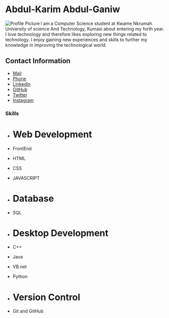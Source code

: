 # Abdul-Karim Abdul-Ganiw 

<img src="https://www.datamavens.io/web/image/res.users/26/image_128?unique=2ecade7" alt="Profile Picture"
align = "left">
I am a Computer Science student at Kwame Nkrumah University of science And Technology, Kumasi about entering my forth year. I love technology and therefore likes exploring new things related to technology. I enjoy gaining new experiences and skills to further my knowledge in improving the technological world.<br>

## Contact Information

 * [Mail](mailto:aabdulganiwu@gmail.com)
 * [Phone](+233558053394)
 * [LinkedIn](https://www.linkedin.com/in/abdulganiw-abdulkarim)
 * [GitHub](https://github.com/abdulkarimabdulganiw)
 * [Twitter](https://mobile.twitter.com/aabdulgaiwu)
 * [Instagram](https://instagram.com/abdul_karim_abdul_ganiw)


### Skills

 * # Web Development
 * FrontEnd
 * HTML
 * CSS
 * JAVASCRIPT

* # Database
 * SQL

 * # Desktop Development
  * C++
  * Java
  * VB.net
  * Python

 * # Version Control
  * Git and GitHub
    